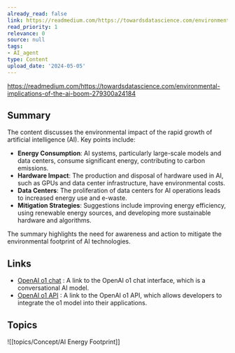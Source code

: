 ```yaml
---
already_read: false
link: https://readmedium.com/https://towardsdatascience.com/environmental-implications-of-the-ai-boom-279300a24184
read_priority: 1
relevance: 0
source: null
tags:
- AI_agent
type: Content
upload_date: '2024-05-05'
---
```


https://readmedium.com/https://towardsdatascience.com/environmental-implications-of-the-ai-boom-279300a24184
## Summary

The content discusses the environmental impact of the rapid growth of artificial intelligence (AI). Key points include:

- **Energy Consumption**: AI systems, particularly large-scale models and data centers, consume significant energy, contributing to carbon emissions.
- **Hardware Impact**: The production and disposal of hardware used in AI, such as GPUs and data center infrastructure, have environmental costs.
- **Data Centers**: The proliferation of data centers for AI operations leads to increased energy use and e-waste.
- **Mitigation Strategies**: Suggestions include improving energy efficiency, using renewable energy sources, and developing more sustainable hardware and algorithms.

The summary highlights the need for awareness and action to mitigate the environmental footprint of AI technologies.
## Links

- [OpenAI o1 chat](https://openai01.net/) : A link to the OpenAI o1 chat interface, which is a conversational AI model.
- [OpenAI o1 API](https://openaio1api.com/) : A link to the OpenAI o1 API, which allows developers to integrate the o1 model into their applications.

## Topics

![[topics/Concept/AI Energy Footprint]]